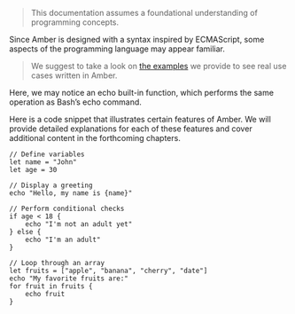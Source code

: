 > This documentation assumes a foundational understanding of programming concepts.

Since Amber is designed with a syntax inspired by ECMAScript, some aspects of the programming language may appear familiar.

> We suggest to take a look on [the examples](https://docs.amber-lang.com/by_example/examples) we provide to see real use cases written in Amber.

Here, we may notice an echo built-in function, which performs the same operation as Bash’s echo command.

Here is a code snippet that illustrates certain features of Amber. We will provide detailed explanations for each of these features and cover additional content in the forthcoming chapters.

```ab
// Define variables
let name = "John"
let age = 30

// Display a greeting
echo "Hello, my name is {name}"

// Perform conditional checks
if age < 18 {
	echo "I'm not an adult yet"
} else {
	echo "I'm an adult"
}

// Loop through an array
let fruits = ["apple", "banana", "cherry", "date"]
echo "My favorite fruits are:"
for fruit in fruits {
	echo fruit
}
```

